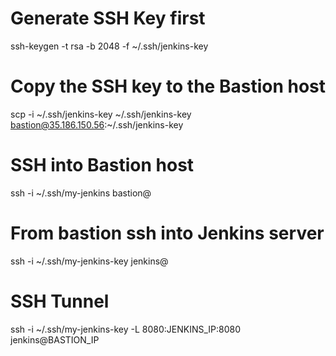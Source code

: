 # Generate SSH Key first

ssh-keygen -t rsa -b 2048 -f ~/.ssh/jenkins-key

# Copy the SSH key to the Bastion host

scp -i ~/.ssh/jenkins-key ~/.ssh/jenkins-key bastion@35.186.150.56:~/.ssh/jenkins-key

# SSH into Bastion host

ssh -i ~/.ssh/my-jenkins bastion@<bastion-public-ip>

# From bastion ssh into Jenkins server

ssh -i ~/.ssh/my-jenkins-key jenkins@<jeknkins-private-ip>

# SSH Tunnel

ssh -i ~/.ssh/my-jenkins-key -L 8080:JENKINS_IP:8080 jenkins@BASTION_IP

